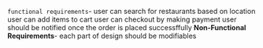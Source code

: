 `functional requirements`-
user can search for restaurants based on location
user can add items to cart
user can checkout by making payment
user should be notified once the order is placed successffully
**Non-Functional Requirements**-
each part of design should be modifiables

